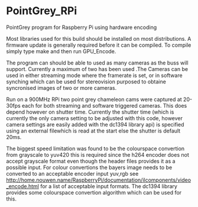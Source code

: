 PointGrey_RPi
=============

PointGrey program for Raspberry Pi using hardware encoding

Most libraries used for this build should be installed on most distributions. A firmware update is generally 
required before it can be compiled. To compile simply type make and then run GPU_Encode.

The program can should be able to used as many cameras as the buss will support. Currently a maximum of two has been used
.The Cameras can be used in either streaming mode where the framerate is set, or in software synching which can be 
used for stereovision purposed to obtaine syncronised images of two or more cameras. 

Run on a 900MHz RPi two point grey chameleon cams were captured at 20-30fps each for both streaming and software
triggered cameras. This does depend however on shutter time.  Currently the shutter time (which is currently the only 
camera setting to be adjusted with this code, however camera settings are easily added with the
dc1394 library api) is specified using an external filewhich is read at the start else the shutter is default 20ms.

The biggest speed limitation was found to be the colourspace convertion from grayscale to yuv420 this is required since the 
h264 encoder does not accept grayscale format even though the header files provides it as a possible input. 
For colour convertions the bayers image needs to be converted to an acceptable encoder input yuv,rgb see http://home.nouwen.name/RaspberryPi/documentation/ilcomponents/video_encode.html
for a list of acceptable input formats. The dc1394 library provides some colourspace convertion algorithm which can be used for
this.
